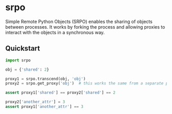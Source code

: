 # srpo

Simple Remote Python Objects (SRPO) enables the sharing of objects between
processes. It works by forking the process and allowing proxies to interact with
the objects in a synchronous way.   

Quickstart
---------

```python
import srpo

obj = {'shared': 2}

proxy1 = srpo.transcend(obj, 'obj')
proxy2 = srpo.get_proxy('obj')  # this works the same from a separate process

assert proxy1['shared'] == proxy2['shared'] == 2

proxy2['another_attr'] = 3
assert proxy1['another_attr'] == 3

```
